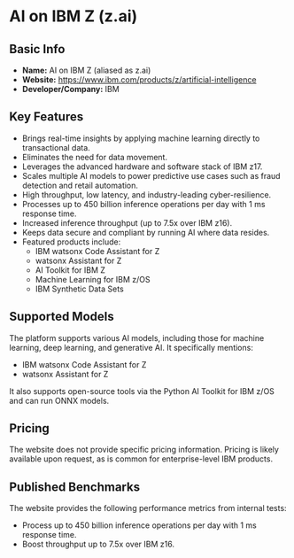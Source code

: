 # AI on IBM Z (z.ai)

## Basic Info

- **Name:** AI on IBM Z (aliased as z.ai)
- **Website:** https://www.ibm.com/products/z/artificial-intelligence
- **Developer/Company:** IBM

## Key Features

- Brings real-time insights by applying machine learning directly to transactional data.
- Eliminates the need for data movement.
- Leverages the advanced hardware and software stack of IBM z17.
- Scales multiple AI models to power predictive use cases such as fraud detection and retail automation.
- High throughput, low latency, and industry-leading cyber-resilience.
- Processes up to 450 billion inference operations per day with 1 ms response time.
- Increased inference throughput (up to 7.5x over IBM z16).
- Keeps data secure and compliant by running AI where data resides.
- Featured products include:
    - IBM watsonx Code Assistant for Z
    - watsonx Assistant for Z
    - AI Toolkit for IBM Z
    - Machine Learning for IBM z/OS
    - IBM Synthetic Data Sets

## Supported Models

The platform supports various AI models, including those for machine learning, deep learning, and generative AI. It specifically mentions:
- IBM watsonx Code Assistant for Z
- watsonx Assistant for Z

It also supports open-source tools via the Python AI Toolkit for IBM z/OS and can run ONNX models.

## Pricing

The website does not provide specific pricing information. Pricing is likely available upon request, as is common for enterprise-level IBM products.

## Published Benchmarks

The website provides the following performance metrics from internal tests:
- Process up to 450 billion inference operations per day with 1 ms response time.
- Boost throughput up to 7.5x over IBM z16.
